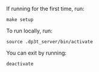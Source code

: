 
If running for the first time, run:
```
make setup
```

To run locally, run:
```
source .dp3t_server/bin/activate
```

You can exit by running:
```
deactivate
```
